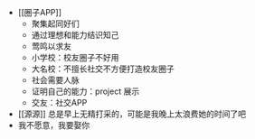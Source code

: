 - [[圈子APP]]
	- 聚集起同好们
	- 通过理想和能力结识知己
	- 莺鸣以求友
	- 小学校：校友圈子不好用
	- 大名校：不擅长社交不方便打造校友圈子
	- 社会需要人脉
	- 证明自己的能力：project 展示
	- 交友：社交APP
- [[源源]] 总是早上无精打采的，可能是我晚上太浪费她的时间了吧
- 我不愿意，我要娶你